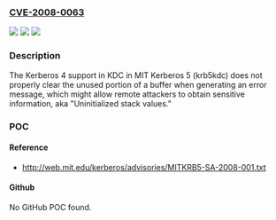 ### [CVE-2008-0063](https://cve.mitre.org/cgi-bin/cvename.cgi?name=CVE-2008-0063)
![](https://img.shields.io/static/v1?label=Product&message=n%2Fa&color=blue)
![](https://img.shields.io/static/v1?label=Version&message=n%2Fa&color=blue)
![](https://img.shields.io/static/v1?label=Vulnerability&message=n%2Fa&color=brighgreen)

### Description

The Kerberos 4 support in KDC in MIT Kerberos 5 (krb5kdc) does not properly clear the unused portion of a buffer when generating an error message, which might allow remote attackers to obtain sensitive information, aka "Uninitialized stack values."

### POC

#### Reference
- http://web.mit.edu/kerberos/advisories/MITKRB5-SA-2008-001.txt

#### Github
No GitHub POC found.

